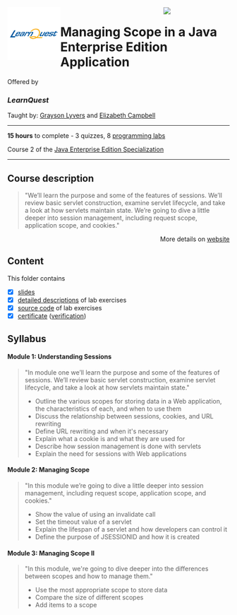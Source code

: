 <a href="https://www.coursera.org/learn/managing-scope-java-enterprise-edition-application">
  <img src="/img/Java_Enterprise_Edition_Specialization_logo.png" width="150" align="right">
</a>

<img src="/img/LearnQuest_logo.png" width="120" align="left">

# Managing Scope in a Java Enterprise Edition Application

Offered by 
### *LearnQuest*

Taught by: [Grayson Lyvers](https://www.coursera.org/instructor/~80014260) and
[Elizabeth Campbell](https://www.coursera.org/instructor/~48400072)

---

**15 hours** to complete - 3 quizzes, 8 [programming labs](./Labs)

Course 2 of the [Java Enterprise Edition Specialization](../) 

---

## Course description

>"We’ll learn the purpose and some of the features of sessions.  We’ll review basic servlet construction, examine servlet lifecycle, and take a look at how servlets maintain state. We’re going to dive a little deeper into session management, including request scope, application scope, and cookies."

<p align="right">More details on <a href="https://www.coursera.org/learn/managing-scope-java-enterprise-edition-application">website</a></p>

## Content
This folder contains 
- [x] [slides](./Slides/README.md) 
- [x] [detailed descriptions](./Labs) of lab exercises
- [x] [source code](./Codes) of lab exercises
- [x] [certificate](./Coursera_Certificate) ([verification](https://))

## Syllabus

#### Module 1: Understanding Sessions

>"In module one we’ll learn the purpose and some of the features of sessions. We’ll review basic servlet construction, examine servlet lifecycle, and take a look at how servlets maintain state."
>- Outline the various scopes for storing data in a Web application, the characteristics of each, and when to use them
>- Discuss the relationship between sessions, cookies, and URL rewriting
>- Define URL rewriting and when it's necessary
>- Explain what a cookie is and what they are used for
>- Describe how session management is done with servlets
>- Explain the need for sessions with Web applications

#### Module 2: Managing Scope

>"In this module we’re going to dive a little deeper into session management, including request scope, application scope, and cookies."
>- Show the value of using an invalidate call
>- Set the timeout value of a servlet
>- Explain the lifespan of a servlet and how developers can control it
>- Define the purpose of JSESSIONID and how it is created

#### Module 3: Managing Scope II

>"In this module, we're going to dive deeper into the differences between scopes and how to manage them."
>- Use the most appropriate scope to store data
>- Compare the size of different scopes
>- Add items to a scope
